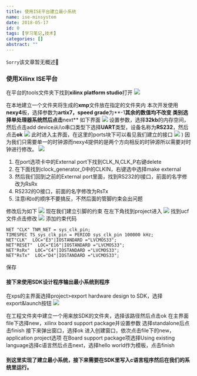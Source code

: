 ```yaml
---
title: 使用ISE平台建立最小系统
name: ise-minsystem
date: 2018-05-17
id: 0
tags: [学习笔记,技术]
categories: []
abstract: ""
---
```

<code>Sorry</code>该文章暂无概述💊
<!--more-->


### 使用Xilinx ISE平台

在平台的tools文件夹下找到**xilinx platform studio**打开
![](/images/ise-minsystem-1.webp) 

在本地建立一个文件夹将生成的**xmp**文件放在指定的文件夹内 本次开发使用**nexy4**板，选择参数为**artix7，speed grade**为**-1**其余的数值均不改变 类别选择单处理器系统然后点击**next** 如下界面
![](/images/ise-minsystem-2.webp) 
设置参数，选择**32kb**的内存空间，然后点击add device从i\\o串口类型下选择**UART**类型，设备名称为**RS232**，然后点击**ok**
![](/images/ise-minsystem-3.webp) 
此时进入主界面，在这里的ports块下可以看见我们建立的接口
![](/images/ise-minsystem-4.webp) )
因为我们只需要单一的时钟源而nexy4提供的是两个方向相反的时钟源所以需要对时钟进行修改。 
![](/images/ise-minsystem-5.webp) 

1.  在port选项卡中的External port下找到CLK\_N,CLK\_P右键delete
2.  在下面找到clock\_generator\_0中的CLKIN，右键选中选择make external
3.  然后我们回到之前的External port里面，找到RS232的I接口，前面的名字修改为RsRx
4.  RS232的O接口，前面的名字修改为RsTx
5.  注意i和o的顺序不要搞反，不然后面的管脚约束会出问题

修改后为如下
![](/images/ise-minsystem-6.webp) 
现在我们建立引脚的约束 在左下角找到project进入 
![](/images/ise-minsystem-7.webp)
找到ucf文件点击修改
![](/images/ise-minsystem-8.webp) 
添加约束代码


    NET "CLK" TNM_NET = sys_clk_pin;
    TIMESPEC TS_sys_clk_pin = PERIOD sys_clk_pin 100000 kHz;
    NET"CLK"  LOC="E3"|IOSTANDARD ="LVCMOS33";
    NET"RESET"  LOC="E16"|IOSTANDARD ="LVCMOS33";
    NET"RsRx"  LOC="C4"|IOSTANDARD ="LVCMOS33";
    NET"RsTx"  LOC="D4"|IOSTANDARD ="LVCMOS33";

保存

#### **接下来使用SDK设计程序输出最小系统到程序**

在xps的主界面选择project>export hardware design to SDK，选择export&launch按钮
![](/images/ise-minsystem-9.webp) 

在工程文件夹中建立一个用来放SDK的文件夹，选择该路径然后点击ok 在主界面file下选择new，xilinx board support package并设置参数 选择standalone后点击finish 接下来弹出窗口，选择ok 进入创建窗口，依次点击file下的new，application project选项 在Board support package项选择Using existing language选择c语言然后点击next，选择hello world作为模板，点击finish

#### 到这里实现了建立最小系统，接下来需要在SDK里写入c语言程序然后在我们的系统里运行。